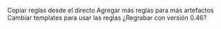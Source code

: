 Copiar reglas desde el directo
Agregar más reglas para más artefactos
Cambiar templates para usar las reglas
¿Regrabar con versión 0.46?